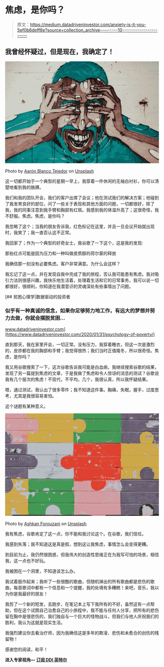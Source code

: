 # 焦虑，是你吗？

> 原文：<https://medium.datadriveninvestor.com/anxiety-is-it-you-5ef0b6deff8e?source=collection_archive---------10----------------------->

## 我曾经怀疑过，但是现在，我确定了！

![](img/2cb4e07db74d2a531c1a221f46114620.png)

Photo by [Aarón Blanco Tejedor](https://unsplash.com/@healing_photographer?utm_source=medium&utm_medium=referral) on [Unsplash](https://unsplash.com?utm_source=medium&utm_medium=referral)

这一切都开始于一个典型的星期一早上，我穿着一件休闲的无袖白衬衫，你可以清楚地看到我的胳膊。

我们和我的团队开会，我们的客户出席了会议；他在测试我们的解决方案；他碰到了我发育良好的部位，问了一些关于表现和其他方面的问题，一切都很好，除了我，我的同事注意到我手臂和胸部有红斑。我感到我的体温升高了；这很奇怪，我不舒服。焦虑。焦虑，是你吗？

我忽略了这个；当我的朋友告诉我，红色标记在这里，并且一旦会议开始就出现时，我笑了；我一直否认这不正常。

我回家了；作为一个典型的好奇女士，我谷歌了一下这个，这是我的发现:

那些红点可能是因为压力和一种叫做皮质醇的荷尔蒙的释放

我确信那一刻没有必要焦虑。客户非常满意。为什么会这样？

我忘记了这一点，并在发现自我中完成了我的旅程，否认我可能患有焦虑。我对吸引力法则很感兴趣，我快乐地生活着，处理着生活和它的日常事务，我可以说一切都很好，很顺利，你知道在我潜意识的灵魂深处有些事情出了问题。

[](https://www.datadriveninvestor.com/2020/01/31/psychology-of-poverty/) [## 贫困心理学|数据驱动的投资者

### 似乎有一种真诚的信念，如果你足够努力地工作，有远大的梦想并努力去做，你就会摆脱贫困…

www.datadriveninvestor.com](https://www.datadriveninvestor.com/2020/01/31/psychology-of-poverty/) 

直到那天，我在家里开会，一切正常。没有压力，我穿着睡衣，但这一次是激烈的，皮疹都在我的胸部和手臂；我觉得很热；我们当时正值隆冬，所以很奇怪。焦虑，是你吗？

我又用谷歌搜索了一下，这次谷歌告诉我可能是白血病，我继续搜索谷歌的结果，发现了另一篇提到焦虑的文章，于是我做了焦虑和令人惊讶的消息的测试？谷歌说我有几个层次的焦虑！不现代，不平均，几个，我很认真，所以我怀疑结果。

嗯，通过测试，我认出了很多零件；我不知道这件事。胸痛，失眠，握手，过度思考，尤其是我很容易害怕。

这个谜题有某种意义。

![](img/7d6b5768af47bdb951eb35d80d4cf81b.png)

Photo by [Ashkan Forouzani](https://unsplash.com/@ashkfor121?utm_source=medium&utm_medium=referral) on [Unsplash](https://unsplash.com?utm_source=medium&utm_medium=referral)

我有焦虑，谷歌肯定了这一点，你不能和我讨论这个。在谷歌，我们信任。

我感到失落；我不知道这是真是假，想到这让我焦虑，事情怎么会变得更糟。

到目前为止，我仍然很困惑，但我伟大的创造性思维正在为我写可怕的场景，相信我，这一点也不好玩。

我被困在一个洞里，不知道该怎么办。

我试着振作起来；我听了一些很酷的歌曲，但随机弹出的所有歌曲都是悲伤的歌曲，每首歌词中都有一个信息和一个提醒，我的处境有多糟糕！来吧，音乐，我以为你是我最好的朋友！

我剪了一个新的短发，去跑步，在笔记本上写下我所有的不好，虽然这有一点帮助，但在这个试图自己治愈自己的小旅程中，我不能与任何人分享，把所有的悲伤留在胸中是很悲伤的，我们独自与一个巨大的怪物战斗，但我们与他人庆祝我们的胜利，我认为这就是现实生活。

我强烈建议你去看治疗师，因为我确信这是多年的欺凌、悲伤和未愈合的创伤的残留物！

感谢您的阅读，和平！

**进入专家视角—** [**订阅 DDI 英特尔**](https://datadriveninvestor.com/ddi-intel)